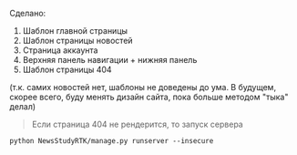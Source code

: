 Сделано:
 1) Шаблон главной страницы
 2) Шаблон страницы новостей
 3) Страница аккаунта 
 4) Верхняя панель навигации + нижняя панель
 5) Шаблон страницы 404

(т.к. самих новостей нет, шаблоны не доведены до ума. В будущем, скорее всего, буду менять дизайн сайта, пока больше методом "тыка" делал)


> Если страница 404 не рендерится, то запуск сервера
```commandline
python NewsStudyRTK/manage.py runserver --insecure
```
 